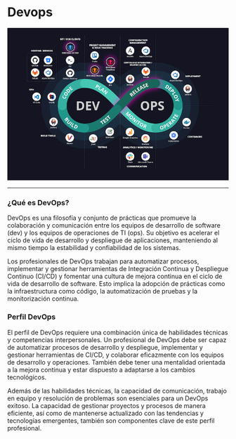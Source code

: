 # Devops

![devops](/img/dev.png)

---

### ¿Qué es DevOps?

DevOps es una filosofía y conjunto de prácticas que promueve la colaboración y comunicación entre los equipos de desarrollo de software (dev) y los equipos de operaciones de TI (ops). Su objetivo es acelerar el ciclo de vida de desarrollo y despliegue de aplicaciones, manteniendo al mismo tiempo la estabilidad y confiabilidad de los sistemas.

Los profesionales de DevOps trabajan para automatizar procesos, implementar y gestionar herramientas de Integración Continua y Despliegue Continuo (CI/CD) y fomentar una cultura de mejora continua en el ciclo de vida de desarrollo de software. Esto implica la adopción de prácticas como la infraestructura como código, la automatización de pruebas y la monitorización continua.

### Perfil DevOps

El perfil de DevOps requiere una combinación única de habilidades técnicas y competencias interpersonales. Un profesional de DevOps debe ser capaz de automatizar procesos de desarrollo y despliegue, implementar y gestionar herramientas de CI/CD, y colaborar eficazmente con los equipos de desarrollo y operaciones. También debe tener una mentalidad orientada a la mejora continua y estar dispuesto a adaptarse a los cambios tecnológicos.

Además de las habilidades técnicas, la capacidad de comunicación, trabajo en equipo y resolución de problemas son esenciales para un DevOps exitoso. La capacidad de gestionar proyectos y procesos de manera eficiente, así como de mantenerse actualizado con las tendencias y tecnologías emergentes, también son componentes clave de este perfil profesional.
